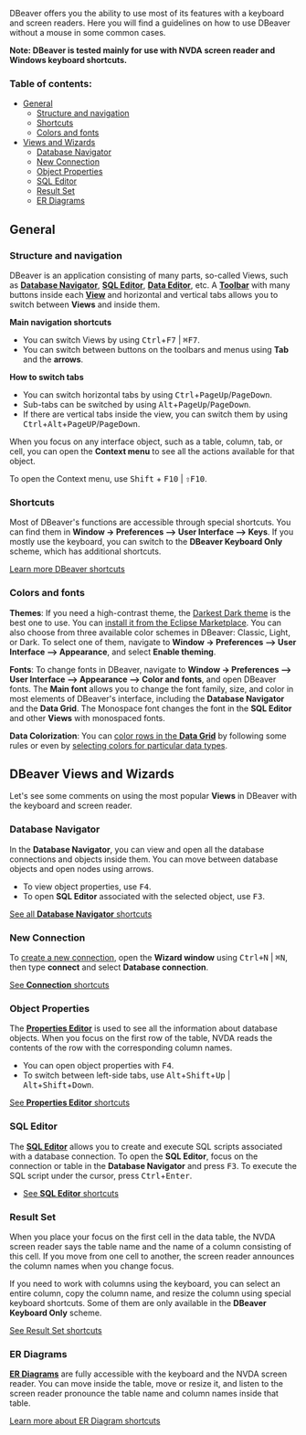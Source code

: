 DBeaver offers you the ability to use most of its features with a keyboard and screen readers. Here you will find a guidelines on how to use DBeaver without a mouse in some common cases.


**Note: DBeaver is tested mainly for use with NVDA screen reader and Windows keyboard shortcuts.**

### Table of contents:
- [General](#general)
  - [Structure and navigation](#structure-and-navigation)
  - [Shortcuts](#shortcuts)
  - [Colors and fonts](#colors-and-fonts)
- [Views and Wizards](#views-and-wizards)
  - [Database Navigator](#database-navigator)
  - [New Connection](#new-connection)
  - [Object Properties](#object-properties)
  - [SQL Editor](#sql-editor)
  - [Result Set](#result-set)
  - [ER Diagrams](#er-diagrams)

## General


### Structure and navigation

DBeaver is an application consisting of many parts, so-called Views, such as [**Database Navigator**](Database-Navigator), [**SQL Editor**](SQL-Editor), [**Data Editor**](Data-Editor), etc.
A [**Toolbar**](Application-Window-Overview#toolbar) with many buttons inside each [**View**](Application-Window-Overview#workspace-views-and-editors) and horizontal and vertical tabs allows you to switch between **Views** and inside them.

**Main navigation shortcuts**
- You can switch Views by using <kbd>Ctrl</kbd>+<kbd>F7</kbd> | <kbd>⌘F7</kbd>.
- You can switch between buttons on the toolbars and menus using **Tab** and the **arrows**.

**How to switch tabs**
 - You can switch horizontal tabs by using <kbd>Ctrl</kbd>+<kbd>PageUp</kbd>/<kbd>PageDown</kbd>.
 - Sub-tabs can be switched by using <kbd>Alt</kbd>+<kbd>PageUp</kbd>/<kbd>PageDown</kbd>.
 - If there are vertical tabs inside the view, you can switch them by using <kbd>Ctrl</kbd>+<kbd>Alt</kbd>+<kbd>PageUP</kbd>/<kbd>PageDown</kbd>.

When you focus on any interface object, such as a table, column, tab, or cell, you can open the **Context menu** to see all the actions available for that object.

To open the Context menu, use <kbd>Shift</kbd> + <kbd>F10</kbd> | <kbd>⇧F10</kbd>.

### Shortcuts

Most of DBeaver's functions are accessible through special shortcuts. You can find them in **Window -> Preferences –> User Interface –> Keys**. If you  mostly use the keyboard, you can switch to the **DBeaver Keyboard Only** scheme, which has additional shortcuts.

[Learn more DBeaver shortcuts](Shortcuts)

### Colors and fonts

**Themes**: If you need a high-contrast theme, the [Darkest Dark theme](https://marketplace.eclipse.org/content/darkest-dark-theme-devstyle) is the best one to use. You can [install it from the Eclipse Marketplace](Eclipse-extensions#install-process). You can also choose from three available color schemes in DBeaver: Classic, Light, or Dark. To select one of them, navigate to **Window -> Preferences –> User Interface –> Appearance**, and select **Enable theming**.

**Fonts**: To change fonts in DBeaver, navigate to **Window -> Preferences –> User Interface —> Appearance —> Color and fonts**, and open DBeaver fonts. The **Main font** allows you to change the font family, size, and color in most elements of DBeaver's interface, including the **Database Navigator** and the **Data Grid**. The Monospace font changes the font in the **SQL Editor** and other **Views** with monospaced fonts.

**Data Colorization**: You can [color rows in the **Data Grid**](Data-View-and-Format#rows-coloring) by following some rules or even by [selecting colors for particular data types](Data-View-and-Format#coloring-by-data-types).

## DBeaver Views and Wizards

Let's see some comments on using the most popular **Views** in DBeaver with the keyboard and screen reader.

### Database Navigator

In the **Database Navigator**, you can view and open all the database connections and objects inside them. You can move between database objects and open nodes using arrows.

 - To view object properties, use <kbd>F4</kbd>.
 - To open **SQL Editor** associated with the selected object, use <kbd>F3</kbd>.

[See all **Database Navigator** shortcuts](Shortcuts#database-navigator)

### New Connection

To [create a new connection](Create-Connection), open the **Wizard window** using <kbd>Ctrl+N</kbd> | <kbd>⌘N</kbd>, then type **connect** and select **Database connection**.

[See **Connection** shortcuts](Shortcuts#connection)


### Object Properties

The [**Properties Editor**](Properties-Editor) is used to see all the information about database objects. When you focus on the first row of the table, NVDA reads the contents of the row with the corresponding column names.

 - You can open object properties with <kbd>F4</kbd>.
 - To switch between left-side tabs, use <kbd>Alt</kbd>+<kbd>Shift</kbd>+<kbd>Up</kbd> | <kbd>Alt</kbd>+<kbd>Shift</kbd>+<kbd>Down</kbd>.  

[See **Properties Editor** shortcuts](Shortcuts#properties-entity-editor)

### SQL Editor

The [**SQL Editor**](SQL-Editor) allows you to create and execute SQL scripts associated with a database connection. To open the **SQL Editor**, focus on the connection or table in the **Database Navigator** and press <kbd>F3</kbd>. To execute the SQL script under the cursor, press <kbd>Ctrl</kbd>+<kbd>Enter</kbd>.

- [See **SQL Editor** shortcuts](Shortcuts#sql-editor)


### Result Set

When you place your focus on the first cell in the data table, the NVDA screen reader says the table name and the name of a column consisting of this cell. If you move from one cell to another, the screen reader announces the column names when you change focus.

If you need to work with columns using the keyboard, you can select an entire column, copy the column name, and resize the column using special keyboard shortcuts. Some of them are only available in the **DBeaver Keyboard Only** scheme.

[See Result Set shortcuts](Shortcuts#result-set)

### ER Diagrams

[**ER Diagrams**](ER-Diagrams) are fully accessible with the keyboard and the NVDA screen reader. You can move inside the table, move or resize it, and listen to the screen reader pronounce the table name and column names inside that table.

[Learn more about ER Diagram shortcuts](ER-Diagrams#bindings)
